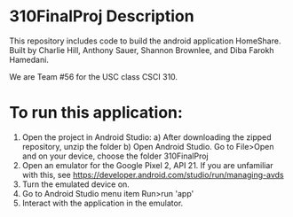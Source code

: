 # 310FinalProj Description
This repository includes code to build the android application HomeShare. Built by Charlie Hill, Anthony Sauer, Shannon Brownlee, and Diba Farokh Hamedani.

We are Team #56 for the USC class CSCI 310.

# To run this application:
1. Open the project in Android Studio: 
  a) After downloading the zipped repository, unzip the folder
  b) Open Android Studio. Go to File>Open and on your device, choose the folder 310FinalProj
2. Open an emulator for the Google Pixel 2, API 21. If you are unfamiliar with this, see https://developer.android.com/studio/run/managing-avds 
3. Turn the emulated device on. 
4. Go to Android Studio menu item Run>run 'app'
5. Interact with the application in the emulator.

